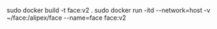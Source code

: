sudo docker build -t face:v2 .
sudo docker run -itd --network=host -v ~/face:/alipex/face --name=face face:v2
